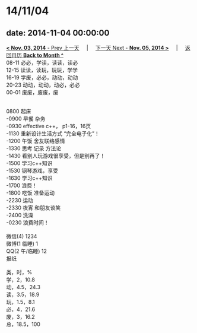 # 14/11/04

date: 2014-11-04 00:00:00
---
[**< Nov. 03, 2014** - Prev 上一天](/lifelogs/2014/11/d03.md) &nbsp; &nbsp; | &nbsp; &nbsp; [下一天 Next - **Nov. 05, 2014 >**](/lifelogs/2014/11/d05.md) &nbsp; &nbsp; |  &nbsp; &nbsp; [返回月历 **Back to Month ^**](/lifelogs/2014/11/index.md)
<br/>08-11 必必，学读，读读，读必<br/>12-15 读读，读玩，玩玩，学学<br/>16-19 学废，必必，动动，动动<br/>20-23 动动，动动，动必，必必<br/>00-01 废废，废废，废<div><br/></div>0800 起床<br/>-0900 早餐 杂务<br/>-0930 effective c++， p1-16，16页<br/>-1130 重新设计生活方式 “完全电子化”！<br/>-1200 午饭 舍友联络感情<br/>-1330 思考 记录 方法论<br/>-1430 看别人玩游戏很享受，但是别再了！<br/>-1500 学习c++知识<br/>-1530 钢琴游戏，享受<br/>-1630 学习c++知识<br/>-1700 浪费！<br/>-1800 吃饭 准备运动<br/>-2230 运动<br/>-2330 夜宵 和朋友谈笑<br/>-2400 洗澡<br/>-0230 浪费时间！<div><br/></div>微信(4) 1234<br/>微博(1 临睡) 1<br/>QQ(2 午/临睡) 12<br/>报纸<div><br/></div>类，时，%<br/>学，2，10.8<br/>动，4.5，24.3<br/>读，3.5，18.9<br/>玩，1.5，8.1<br/>必，4，21.6<br/>废，3，16.2<br/>总，18.5，100</div>
